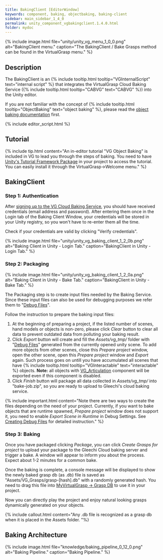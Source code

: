 ```yaml
---
title: BakingClient [EditorWindow]
keywords: component, baking, objectbaking, baking-client
sidebar: main_sidebar_1_4_0
permalink: unity_component_vgbakingclient.1.4.0.html
folder: mydoc
---
```


{% include image.html file="unity/unity_vg_menu_1_0_0.png" alt="BakingClient menu." caption="The BakingClient / Bake Grasps method can be found in the VirtualGrasp menu." %}

## Description

The BakingClient is an {% include tooltip.html tooltip="VGInternalScript" text="internal script" %} that integrates the VirtualGrasp Cloud Baking Service ({% include tooltip.html tooltip="CABVG" text="CABVG" %}) into the Unity editor. 

If you are not familiar with the concept of {% include tooltip.html tooltip="ObjectBaking" text="object baking" %}, please read the [object baking documentation](object_baking.1.4.0.html) first.

{% include editor_script.html %}

## Tutorial

{% include tip.html content="An in-editor tutorial \"VG Object Baking\" is included in VG to lead you through the steps of baking. You need to have [Unity's Tutorial Framework Package](https://docs.unity3d.com/Packages/com.unity.learn.iet-framework@3.1/manual/index.html) in your project to access the tutorial. You can easily install it through the VirtualGrasp->Welcome menu." %}

## BakingClient

<!--{% include warning.html content="CABVG is currently ongoing maintenance and an upgrade to version 2.0. It is therefore not available and the documentation below deprecated." %}-->

### Step 1: Authentication

After [signing up to the VG Cloud Baking Service](https://www.virtualgrasp.com/download), you should have received credentials (email address and password). After entering them once in the Login tab of the Baking Client Window, your credentials will be stored in your Unity registry, so you won't have to re-enter them all the time.

Check if your credentials are valid by clicking "Verify credentials".

{% include image.html file="unity/unity_vg_baking_client_1_2_0b.png" alt="Baking Client in Unity - Login Tab." caption="BakingClient in Unity - Login Tab." %}

### Step 2: Packaging

{% include image.html file="unity/unity_vg_baking_client_1_2_0a.png" alt="Baking Client in Unity - Bake Tab." caption="BakingClient in Unity - Bake Tab." %}

The Packaging step is to create input files needed by the Baking Service. Since these input files can also be used for debugging purposes we refer them to "[Debug Files](debug_files.1.4.0.html#debug-files-content)". 

Follow the instruction to prepare the baking input files:
1. At the beginning of preparing a project, if the listed number of scenes, hand models or objects is non-zero, please click _Clear_ button to clear all data to prevent outdated data from polluting your baking result. 
2. Click _Export_ button will create and fill the _Assets/vg_tmp/_ folder with "[Debug Files](debug_files.1.4.0.html#debug-files-content)" generated from the currently opened unity scene. To add more objects from other scenes, close this _Prepare project_ window, open the other scene, open this _Prepare project_ window and _Export_ again. Such process goes on untill you have accumulated all scenes that have {% include tooltip.html tooltip="VGInteractable" text="interactable" %} objects. **Note:** all objects with [VG_Articulation](unity_component_vgarticulation.1.4.0.html) component will be exported even if this component is disabled.
3. Click _Finish_ button will package all data collected in _Assets/vg_tmp/_ into "bake-job.zip", so you are ready to upload to Gleechi's cloud baking service. 

{% include important.html content="Note there are two ways to create the files depending on the need of your project. Currently, if you want to bake objects that are runtime spawned, _Prepare project_ window does not support it, you need to enable _Export Scene in Runtime_ in Debug Settings. See [Creating Debug Files](debug_files.1.4.0.html#creating-debug-files) for detailed instruction." %}

### Step 3: Baking

Once you have packaged clicking _Package_, you can click _Create Grasps for project_ to upload your package to the Gleechi Cloud baking server and trigger a bake. 
A window will appear to inform you about the process. Expect about 1-2 minutes for a common bake. 

Once the baking is complete, a console message will be displayed to show the newly baked grasp db (as .db) file is saved as "Assets/VG_Grasps/grasp-[hash].db" with a randomly generated hash. You need to drag this file into [MyVirtualGrasp -> Grasp DB](unity_component_myvirtualgrasp.1.4.0.html#grasp-db) to use it in your project.

Now you can directly play the project and enjoy natural looking grasps dynamically generated on your objects.

{% include callout.html content="Any .db file is recognized as a grasp db when it is placed in the Assets folder. "%}

## Baking Architecture

{% include image.html file="knowledge/baking_pipeline_0_12_0.png" alt="Baking Pipeline." caption="Baking Pipeline." %}
